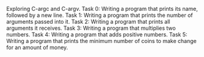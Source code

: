 Exploring C-argc and C-argv.
Task 0: Writing a program that prints its name, followed by a new line.
Task 1: Writing a program that prints the number of arguments passed into it.
Task 2: Writing a program that prints all arguments it receives.
Task 3: Writing a program that multiplies two numbers.
Task 4: Writing a program that adds positive numbers.
Task 5: Writing a program that prints the minimum number of coins to make change for an amount of money.
